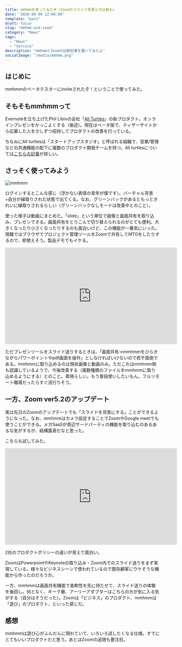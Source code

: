 ```yaml
---
title: mmhmmを使ってみたぞ（Zoomのスライド背景との比較も）
date: "2020-08-09 12:00:00"
template: "post"
draft: false
slug: "mmhmm-and-zoom"
category: "News"
tags:
  - "News"
  - "Service"
description: "mmhmmとZoomの比較記事を書いてみたよ"
socialImage: "/media/mmhmm.png"
---
```


## はじめに
mmhmmのベータテスターにinviteされたぞ！ということで使ってみた。

## そもそもmmhmmって
Evernoteを立ち上げたPhil Libinの会社「[All Turtles](https://www.all-turtles.com/)」の新プロダクト。オンラインプレゼンをかっこよくする（後述）。現在はベータ版で、ティザーサイトから応募した人を少しずつ招待してプロダクトの改善を行っている。

ちなみにAll turtlesは「スタートアップスタジオ」と呼ばれる組織で、営業/管理などの共通機能の配下に複数のプロダクト開発チームを持つ。All turtlesについては[こちらの記事](https://thebridge.jp/2017/07/phil-libin-annouces-all-turtles-in-tokyo)が詳しい。

## さっそく使ってみよう
![mmhmm](/media/mmhmm.png)

ログインするとこんな感じ（浮かない表情の青年が僕です）。バーチャル背景+自分が縁取りされた状態で出てくる。なお、グリーンバックがあるともっときれいに縁取りされるらしい（グリーンバックなしモードは改善中とのこと）。

使った様子は動画にまとめた。「slide」という単位で画像と画面共有を取り込み、プレゼンできる。画面共有をとりこんで切り替えられるのがとても便利。大きくなったり小さくなったりするのも面白いけど、この機能が一番気にいった。現職ではブラウザでプロジェクト管理ツールをZoomで共有してMTGをしたりするので、即使えそう。製品デモでもイケる。

<iframe width="560" height="315" src="https://www.youtube.com/embed/OtW7Kc_bZ6k" frameborder="0" allow="accelerometer; autoplay; encrypted-media; gyroscope; picture-in-picture" allowfullscreen></iframe>

ただプレゼンツールをスライド送りするときは、「画面共有→mmhmmをひらきながらパワーポイントやpdf画面を操作」としなければいけないので若干面倒である。mmhmmに取り込めるのは現状画像と動画のみ。ただこれはmmhmm側も認識しているようで、今後改善する（複数種類のファイルをmmhmmに取り込めるようにする）とのこと。素晴らしい。もう普段使いしたいもん。フルリモート職場だったらすぐ流行りそう。

## 一方、Zoom ver5.2のアップデート
実は先日のZoomのアップデートでも「スライドを背景にする」ことができるようになった。なお、mmhmmはカメラ設定することでZoomやGoogle meetでも使うことができる。メガSaaSが周辺サードパーティの機能を取り込むのあるあるな気がするが、結構露骨だなと思った。

こちらも試してみた。

<iframe width="560" height="315" src="https://www.youtube.com/embed/rogFfgiNObY" frameborder="0" allow="accelerometer; autoplay; encrypted-media; gyroscope; picture-in-picture" allowfullscreen></iframe>

2社のプロダクトポリシーの違いが見えて面白い。

ZoomはPowerpointやKeynoteの取り込み・Zoom内でのスライド送りをまず実現している。様々なビジネスシーンで使われているので既存顧客にウケそうな機能から作ったのだろうか。

一方、mmhmmは画面共有機能で柔軟性を先に持たせて、スライド送りの体験を後回し。何となく、ギーク層、アーリーアダプターはこちらの方が気に入る気がする（自分はそうだった）。Zoomは「ビジネス」のプロダクト、mmhmmは「遊び」のプロダクト、といった感じだ。

## 感想
mmhmmは遊び心がふんだんに現れていて、いろいろ試したくなる仕様。すでにとてもいいプロダクトだと思う。あとはZoomの追随も要注目。